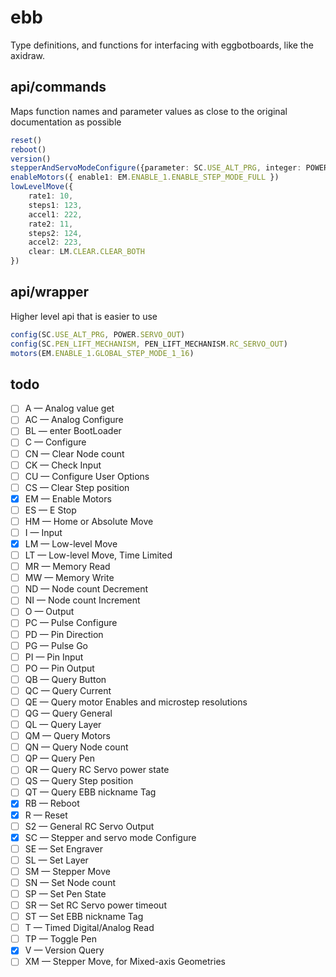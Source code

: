 # ebb

Type definitions, and functions for interfacing with eggbotboards, like the axidraw.

## api/commands

Maps function names and parameter values as close to the original documentation as possible

```ts
reset()
reboot()
version()
stepperAndServoModeConfigure({parameter: SC.USE_ALT_PRG, integer: POWER.SERVO_OUT})
enableMotors({ enable1: EM.ENABLE_1.ENABLE_STEP_MODE_FULL })
lowLevelMove({
    rate1: 10,
    steps1: 123,
    accel1: 222,
    rate2: 11,
    steps2: 124,
    accel2: 223,
    clear: LM.CLEAR.CLEAR_BOTH
})
````

## api/wrapper

Higher level api that is easier to use

```ts
config(SC.USE_ALT_PRG, POWER.SERVO_OUT)
config(SC.PEN_LIFT_MECHANISM, PEN_LIFT_MECHANISM.RC_SERVO_OUT)
motors(EM.ENABLE_1.GLOBAL_STEP_MODE_1_16)
````

## todo

- [ ] A — Analog value get
- [ ] AC — Analog Configure
- [ ] BL — enter BootLoader
- [ ] C — Configure
- [ ] CN — Clear Node count
- [ ] CK — Check Input
- [ ] CU — Configure User Options
- [ ] CS — Clear Step position
- [x] EM — Enable Motors
- [ ] ES — E Stop
- [ ] HM — Home or Absolute Move
- [ ] I — Input
- [x] LM — Low-level Move
- [ ] LT — Low-level Move, Time Limited
- [ ] MR — Memory Read
- [ ] MW — Memory Write
- [ ] ND — Node count Decrement
- [ ] NI — Node count Increment
- [ ] O — Output
- [ ] PC — Pulse Configure
- [ ] PD — Pin Direction
- [ ] PG — Pulse Go
- [ ] PI — Pin Input
- [ ] PO — Pin Output
- [ ] QB — Query Button
- [ ] QC — Query Current
- [ ] QE — Query motor Enables and microstep resolutions
- [ ] QG — Query General
- [ ] QL — Query Layer
- [ ] QM — Query Motors
- [ ] QN — Query Node count
- [ ] QP — Query Pen
- [ ] QR — Query RC Servo power state
- [ ] QS — Query Step position
- [ ] QT — Query EBB nickname Tag
- [x] RB — Reboot
- [x] R — Reset
- [ ] S2 — General RC Servo Output
- [x] SC — Stepper and servo mode Configure
- [ ] SE — Set Engraver
- [ ] SL — Set Layer
- [ ] SM — Stepper Move
- [ ] SN — Set Node count
- [ ] SP — Set Pen State
- [ ] SR — Set RC Servo power timeout
- [ ] ST — Set EBB nickname Tag
- [ ] T — Timed Digital/Analog Read
- [ ] TP — Toggle Pen
- [x] V — Version Query
- [ ] XM — Stepper Move, for Mixed-axis Geometries

